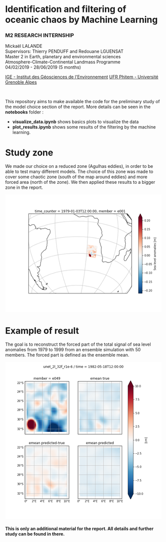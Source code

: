 

# Identification and filtering of oceanic chaos by Machine Learning
### M2 RESEARCH INTERNSHIP 

Mickaël LALANDE<br/>
Supervisors: Thierry PENDUFF and Redouane LGUENSAT<br/>
Master 2 in Earth, planetary and environmental sciences<br/>
Atmosphere-Climate-Continental Landmass Programme<br/>
04/02/2019 - 28/06/2019 (5 months)

<a href="http://www.ige-grenoble.fr/" target="_blank">IGE - Institut des Géosciences de l'Environnement</a>
<a href="https://phitem.univ-grenoble-alpes.fr/" target="_blank">UFR Phitem - Université Grenoble Alpes</a>

<br/>

This repository aims to make available the code for the preliminary study of the model choice section of the report. More details can be seen in the **notebooks** folder :
-  **visualize_data.ipynb** shows basics plots to visualize the data 
-  **plot_results.ipynb** shows some results of the filtering by the machine learning.


# Study zone 
We made our choice on a reduced zone (Agulhas eddies), in order to be able to test many different models. The choice of this zone was made to cover some chaotic zone (south of the map around eddies) and more forced area (north of the zone). We then applied these results to a bigger zone in the report.

![](zone.png)

# Example of result
The goal is to reconstruct the forced part of the total signal of sea level anomalies from 1979 to 1999 from an ensemble simulation with 50 members. The forced part is defined as the ensemble mean.

![](result.png)

#### This is only an additional material for the report. All details and further study can be found in there.
